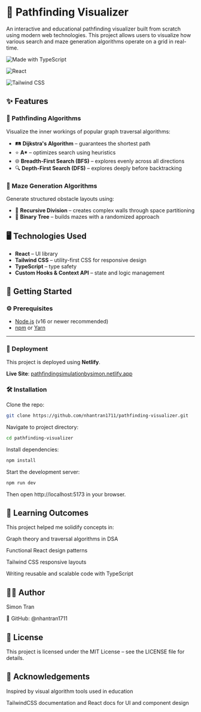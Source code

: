 # 🧭 Pathfinding Visualizer

An interactive and educational pathfinding visualizer built from scratch using modern web technologies. This project allows users to visualize how various search and maze generation algorithms operate on a grid in real-time.


![Made with TypeScript](https://img.shields.io/badge/Made%20with-TypeScript-blue)

![React](https://img.shields.io/badge/Built%20with-React-61DAFB?logo=react&logoColor=white)

![Tailwind CSS](https://img.shields.io/badge/Styled%20with-TailwindCSS-38B2AC?logo=tailwindcss&logoColor=white)

## ✨ Features

### 🔎 Pathfinding Algorithms
Visualize the inner workings of popular graph traversal algorithms:
- 🛤️ **Dijkstra's Algorithm** – guarantees the shortest path
- ⭐ **A\*** – optimizes search using heuristics
- 🌐 **Breadth-First Search (BFS)** – explores evenly across all directions
- 🔍 **Depth-First Search (DFS)** – explores deeply before backtracking


### 🧩 Maze Generation Algorithms
Generate structured obstacle layouts using:
- 🧱 **Recursive Division** – creates complex walls through space partitioning
- 🌲 **Binary Tree** – builds mazes with a randomized approach


## 🖥️ Technologies Used
- **React** – UI library
- **Tailwind CSS** – utility-first CSS for responsive design
- **TypeScript** – type safety
- **Custom Hooks & Context API** – state and logic management


## 🚀 Getting Started

### ⚙️ Prerequisites

- [Node.js](https://nodejs.org/) (v16 or newer recommended)
- [npm](https://www.npmjs.com/) or [Yarn](https://yarnpkg.com/)

---

### 🔗 Deployment

This project is deployed using **Netlify**.

**Live Site**: [pathfindingsimulationbysimon.netlify.app](https://pathfindingsimulationbysimon.netlify.app)
  

### 🛠 Installation

Clone the repo:
```bash
git clone https://github.com/nhantran1711/pathfinding-visualizer.git
```
Navigate to project directory:
```bash
cd pathfinding-visualizer
```
Install dependencies:
```bash
npm install
```
Start the development server:
```bash
npm run dev
```

Then open http://localhost:5173 in your browser.


## 🧠 Learning Outcomes
This project helped me solidify concepts in:

Graph theory and traversal algorithms in DSA

Functional React design patterns

Tailwind CSS responsive layouts

Writing reusable and scalable code with TypeScript


## 👨‍💻 Author
Simon Tran

🔗 GitHub: @nhantran1711


## 📄 License
This project is licensed under the MIT License – see the LICENSE file for details.

## 🙌 Acknowledgements
Inspired by visual algorithm tools used in education

TailwindCSS documentation and React docs for UI and component design
